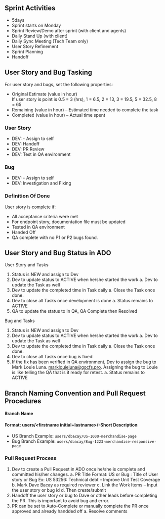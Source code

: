 
## Sprint Activities 

- 5days
- Sprint starts on Monday 
- Sprint Review/Demo after sprint (with client and agents)
- Daily Stand Up (with client)
- Daily Sync Meeting (Tech Team only)
- User Story Refinement 
- Sprint Planning 
- Handoff

## User Story and Bug Tasking 
For user story and bugs, set the following properties: 

- Original Estimate (value in hour)     
     If user story is point is 0.5 = 3 (hrs), 1 = 6.5, 2 = 13, 3 = 19.5, 5 = 32.5, 8 = 65 
- Remaining (value in hour) – Estimated time needed to complete the task 
- Completed (value in hour) – Actual time spent 

### User Story 
- DEV: <Identified tasks to complete the user story> - Assign to self 
- DEV: Handoff 
- DEV: PR Review 
- DEV: Test in QA environment 

### Bug
- DEV: <Identified tasks to resolve the bug> - Assign to self 
- DEV: Investigation and Fixing 

### Definition Of Done 
User story is complete if: 

- All acceptance criteria were met 
- For endpoint story, documentation file must be updated 
- Tested in QA environment 
- Handed Off
- QA complete with no P1 or P2 bugs found. 

## User Story and Bug Status in ADO 

User Story and Tasks 

   1. Status is NEW and assign to Dev 
   2. Dev to update status to ACTIVE when he/she started the work 
        a. Dev to update the Task as well 
   3. Dev to update the completed time in Task daily 
        a. Close the Task once done. 
   4. Dev to close all Tasks once development is done 
        a. Status remains to ACTIVE 
   5. QA to update the status to In QA, QA Complete then Resolved 

Bug and Tasks 

   1. Status is NEW and assign to Dev 
   2. Dev to update status to ACTIVE when he/she started the work 
        a. Dev to update the Task as well 
   3. Dev to update the completed time in Task daily 
        a. Close the Task once done. 
   4. Dev to close all Tasks once bug is fixed 
   5. If the fix has been verified in QA environment, Dev to assign the bug to Mark Louie Luna. marklouieluna@gocfs.pro. Assigning the bug to Louie is like telling the QA that is it ready for retest. 
        a. Status remains to ACTIVE 

## Branch Naming Convention and Pull Request Procedures 
#### Branch Name 
#### Format: users/<firstname initial+lastname>/<ItemType><ItemID>-Short Description 
- US Branch Example: `users/dbacay/US-1000-merchandise-page`
- Bug Branch Example: `users/dbacay/Bug-1223-merchandise-responsive-page`

### Pull Request Process 

   1. Dev to create a Pull Request in ADO once he/she is complete  and committed his/her changes. 
        a. PR Title Format: US or Bug <ID> : Title of User story or Bug 
        Ex: US 53256: Technical debt – Improve Unit Test Coverage 
        b. Mark Dave Bacay as required reviewer
        c. Link the Work Items – Input the user story or bug id 
        d. Then create/submit 
   2. Handoff the user story or bug to Dave or other leads before completing the PR. This is important to avoid bug and error.
   3. PR can be set to Auto-Complete or manually complete the PR once approved and already handded off
        a. Resolve comments 